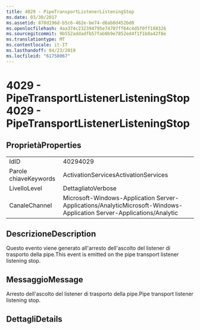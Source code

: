 ```yaml
---
title: 4029 - PipeTransportListenerListeningStop
ms.date: 03/30/2017
ms.assetid: 870d196d-b5c6-462e-be74-d6ab0d452bd0
ms.openlocfilehash: 4aa374c232394795e74707ff64c4d5f0ff188326
ms.sourcegitcommit: 9b552addadfb57fab0b9e7852ed4f1f1b8a42f8e
ms.translationtype: MT
ms.contentlocale: it-IT
ms.lasthandoff: 04/23/2019
ms.locfileid: "61758067"
---
```

# <a name="4029---pipetransportlistenerlisteningstop"></a><span data-ttu-id="53279-102">4029 - PipeTransportListenerListeningStop</span><span class="sxs-lookup"><span data-stu-id="53279-102">4029 - PipeTransportListenerListeningStop</span></span>
## <a name="properties"></a><span data-ttu-id="53279-103">Proprietà</span><span class="sxs-lookup"><span data-stu-id="53279-103">Properties</span></span>  
  
|||  
|-|-|  
|<span data-ttu-id="53279-104">Id</span><span class="sxs-lookup"><span data-stu-id="53279-104">ID</span></span>|<span data-ttu-id="53279-105">4029</span><span class="sxs-lookup"><span data-stu-id="53279-105">4029</span></span>|  
|<span data-ttu-id="53279-106">Parole chiave</span><span class="sxs-lookup"><span data-stu-id="53279-106">Keywords</span></span>|<span data-ttu-id="53279-107">ActivationServices</span><span class="sxs-lookup"><span data-stu-id="53279-107">ActivationServices</span></span>|  
|<span data-ttu-id="53279-108">Livello</span><span class="sxs-lookup"><span data-stu-id="53279-108">Level</span></span>|<span data-ttu-id="53279-109">Dettagliato</span><span class="sxs-lookup"><span data-stu-id="53279-109">Verbose</span></span>|  
|<span data-ttu-id="53279-110">Canale</span><span class="sxs-lookup"><span data-stu-id="53279-110">Channel</span></span>|<span data-ttu-id="53279-111">Microsoft-Windows-Application Server-Applications/Analytic</span><span class="sxs-lookup"><span data-stu-id="53279-111">Microsoft-Windows-Application Server-Applications/Analytic</span></span>|  
  
## <a name="description"></a><span data-ttu-id="53279-112">Descrizione</span><span class="sxs-lookup"><span data-stu-id="53279-112">Description</span></span>  
 <span data-ttu-id="53279-113">Questo evento viene generato all'arresto dell'ascolto del listener di trasporto della pipe.</span><span class="sxs-lookup"><span data-stu-id="53279-113">This event is emitted on the pipe transport listener listening stop.</span></span>  
  
## <a name="message"></a><span data-ttu-id="53279-114">Messaggio</span><span class="sxs-lookup"><span data-stu-id="53279-114">Message</span></span>  
 <span data-ttu-id="53279-115">Arresto dell'ascolto del listener di trasporto della pipe.</span><span class="sxs-lookup"><span data-stu-id="53279-115">Pipe transport listener listening stop.</span></span>  
  
## <a name="details"></a><span data-ttu-id="53279-116">Dettagli</span><span class="sxs-lookup"><span data-stu-id="53279-116">Details</span></span>

